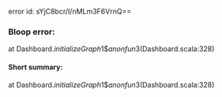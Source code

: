 error id: sYjC8bcr/I/nMLm3F6VrnQ==
### Bloop error:

at Dashboard$.initializeGraph$1$$anonfun$3(Dashboard.scala:328)
#### Short summary: 

at Dashboard$.initializeGraph$1$$anonfun$3(Dashboard.scala:328)